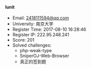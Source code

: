 #### lunit  

* Email: 2418111594@qq.com  
* University: 南京大学  
* Register Time: 2017-08-10 16:28:46  
* Register IP: 222.95.248.241  
* Score: 201  
* Solved challenges: 
  * php-weak-type  
  * SniperOJ-Web-Browser  
  * 真正的签到题  
